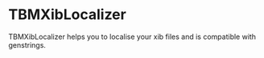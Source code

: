 TBMXibLocalizer
===============

TBMXibLocalizer helps you to localise your xib files and is compatible with genstrings.
